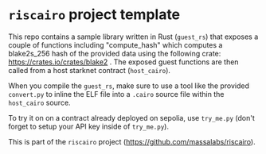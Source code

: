 # `riscairo` project template

This repo contains a sample library written in Rust (`guest_rs`) that exposes a couple of functions including "compute_hash" which computes a blake2s_256 hash of the provided data using the following crate: https://crates.io/crates/blake2 . The exposed guest functions are then called from a host starknet contract (`host_cairo`).

When you compile the `guest_rs`, make sure to use a tool like the provided `convert.py` to inline the ELF file into a `.cairo` source file within the `host_cairo` source.

To try it on on a contract already deployed on sepolia, use `try_me.py` (don't forget to setup your API key inside of `try_me.py`).

This is part of the `riscairo` project (https://github.com/massalabs/riscairo).
